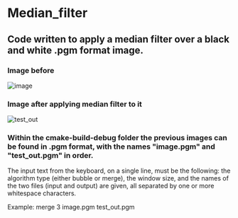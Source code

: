 # Median_filter
## Code written to apply a median filter over a black and white .pgm format image.

### Image before
![image](https://github.com/CesarLeoni/Median_filter/assets/109579770/acc0890a-9f31-4d47-aeed-1058f2b6a81f)

### Image after applying median filter to it
![test_out](https://github.com/CesarLeoni/Median_filter/assets/109579770/7c97294e-03a7-436b-a7ed-5758477cc874)

### Within the cmake-build-debug folder the previous images can be found in .pgm format, with the names "image.pgm" and "test_out.pgm" in order. 

The input text from the keyboard, on a single line, must be the following:
the algorithm type (either bubble or merge), the window size, and the names of the two files (input and output) are given, all separated by one or more whitespace characters.

Example:
merge 3 image.pgm test_out.pgm
